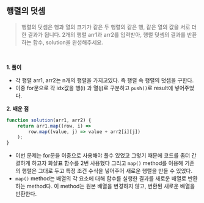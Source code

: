## 행렬의 덧셈
> 행렬의 덧셈은 행과 열의 크기가 같은 두 행렬의 같은 행, 같은 열의 값을 서로 더한 결과가 됩니다. 2개의 행렬 arr1과 arr2를 입력받아, 행렬 덧셈의 결과를 반환하는 함수, solution을 완성해주세요.

<br>

**1. 풀이**

- 각 행렬 arr1, arr2는 n개의 행렬을 가지고있다. 즉 행렬 속 행렬의 덧셈을 구한다.
- 이중 for문으로 각 idx값을 행(i) 과 열(j)로 구분하고 `push()`로 result에 넣어주었다. 

**2. 배운 점**
```javascript
function solution(arr1, arr2) {
    return arr1.map((row, i) => 
        row.map((value, j) => value + arr2[i][j])
    );
}
```
- 이번 문제는 for문을 이중으로 사용해야 풀수 있었고 그렇기 때문에 코드를 좀더 간결하게 하고자 화살표 함수를 2번 사용했다 그리고 `map()` method를 이용해 기존의 행렬은 그대로 두고 특정 조건 수식을 넣어주어 새로운 행렬을 만들 수 있었다.
- `map()` method는 배열의 각 요소에 대해 함수를 실행한 결과를 새로운 배열로 반환하는 method다. 이 method는 원본 배열을 변경하지 않고, 변환된 새로운 배열을 반환한다.